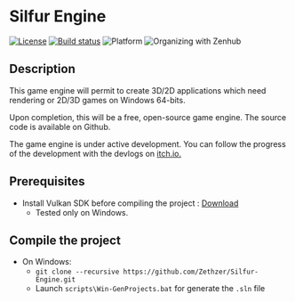 # Silfur Engine

[![License](https://img.shields.io/badge/License-Apache%202.0-blue.svg)](https://opensource.org/licenses/Apache-2.0) [![Build status](https://ci.appveyor.com/api/projects/status/myw2msr47c1vs109?svg=true)](https://ci.appveyor.com/project/Zethzer/silfur-engine) ![Platform](https://img.shields.io/badge/platform-windows%20(64%20bits)-lightgrey) ![Organizing with Zenhub](https://img.shields.io/badge/Organizing%20with-ZenHub-5e60ba.svg "Organizing with Zenhub") 

## Description

This game engine will permit to create 3D/2D applications which need rendering or 2D/3D games on Windows 64-bits.

Upon completion, this will be a free, open-source game engine. The source code is available on Github.

The game engine is under active development. You can follow the progress of the development with the devlogs on [itch.io.](https://duality-workshop.itch.io/silfur-engine)

## Prerequisites

* Install Vulkan SDK before compiling the project : [Download](https://sdk.lunarg.com/sdk/download/latest/windows/vulkan-sdk.exe?Human=true)
  * Tested only on Windows.

## Compile the project

* On Windows:
  * `git clone --recursive https://github.com/Zethzer/Silfur-Engine.git`
  * Launch `scripts\Win-GenProjects.bat` for generate the `.sln` file